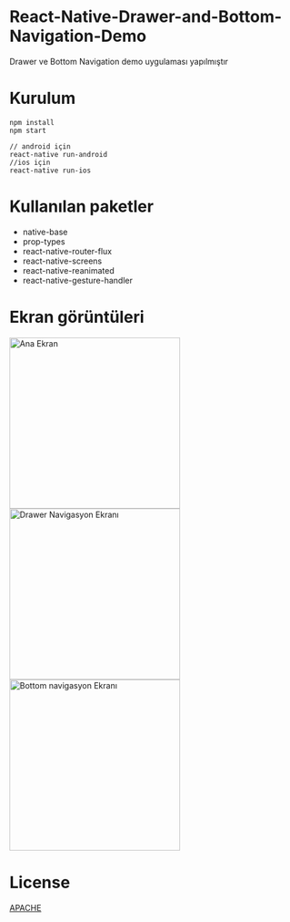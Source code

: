# React-Native-Drawer-and-Bottom-Navigation-Demo
Drawer ve Bottom Navigation demo uygulaması yapılmıştır
# Kurulum
```
npm install
npm start

// android için 
react-native run-android
//ios için
react-native run-ios
```
# Kullanılan paketler
* native-base
* prop-types
* react-native-router-flux
* react-native-screens
* react-native-reanimated
* react-native-gesture-handler
# Ekran görüntüleri
<img src="https://raw.githubusercontent.com/ramazanogunc/React-Native-Drawer-and-Bottom-Navigation-Demo/master/screenshoots/1.png" width="300" alt="Ana Ekran"/> <img src="https://raw.githubusercontent.com/ramazanogunc/React-Native-Drawer-and-Bottom-Navigation-Demo/master/screenshoots/2.png" width="300" alt="Drawer Navigasyon Ekranı"/> <img src="https://raw.githubusercontent.com/ramazanogunc/React-Native-Drawer-and-Bottom-Navigation-Demo/master/screenshoots/3.png" width="300" alt="Bottom navigasyon Ekranı"/>



# License
[APACHE](http://www.apache.org/licenses/LICENSE-2.0)
